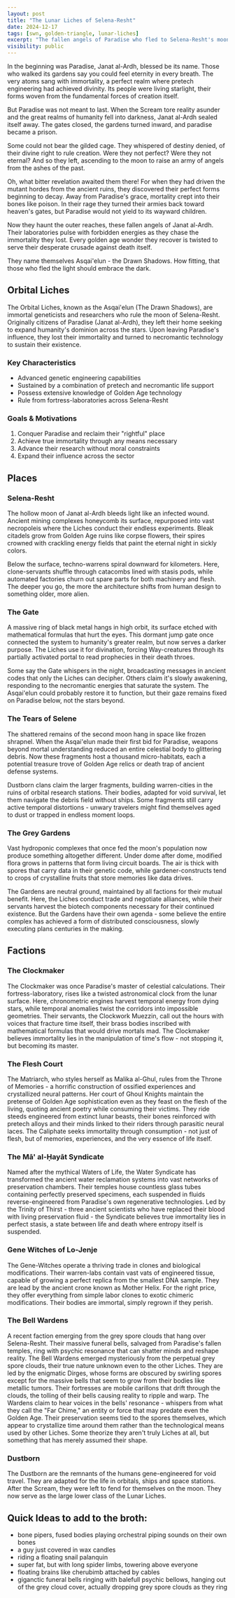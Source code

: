 ```yaml
---
layout: post
title: "The Lunar Liches of Selena-Resht"
date: 2024-12-17
tags: [swn, golden-triangle, lunar-liches]
excerpt: "The fallen angels of Paradise who fled to Selena-Resht's moon, becoming the undead Asqai'elun in their desperate pursuit of lost immortality."
visibility: public
---
```


In the beginning was Paradise, Janat al-Ardh, blessed be its name. Those who walked its gardens say you could feel eternity in every breath. The very atoms sang with immortality, a perfect realm where pretech engineering had achieved divinity. Its people were living starlight, their forms woven from the fundamental forces of creation itself.

But Paradise was not meant to last. When the Scream tore reality asunder and the great realms of humanity fell into darkness, Janat al-Ardh sealed itself away. The gates closed, the gardens turned inward, and paradise became a prison.

Some could not bear the gilded cage. They whispered of destiny denied, of their divine right to rule creation. Were they not perfect? Were they not eternal? And so they left, ascending to the moon to raise an army of angels from the ashes of the past.

Oh, what bitter revelation awaited them there! For when they had driven the mutant hordes from the ancient ruins, they discovered their perfect forms beginning to decay. Away from Paradise's grace, mortality crept into their bones like poison. In their rage they turned their armies back toward heaven's gates, but Paradise would not yield to its wayward children.

Now they haunt the outer reaches, these fallen angels of Janat al-Ardh. Their laboratories pulse with forbidden energies as they chase the immortality they lost. Every golden age wonder they recover is twisted to serve their desperate crusade against death itself.

They name themselves Asqai'elun - the Drawn Shadows. How fitting, that those who fled the light should embrace the dark.

## Orbital Liches

The Orbital Liches, known as the Asqai'elun (The Drawn Shadows), are immortal geneticists and researchers who rule the moon of Selena-Resht. Originally citizens of Paradise (Janat al-Ardh), they left their home seeking to expand humanity's dominion across the stars. Upon leaving Paradise's influence, they lost their immortality and turned to necromantic technology to sustain their existence.

### Key Characteristics
- Advanced genetic engineering capabilities
- Sustained by a combination of pretech and necromantic life support
- Possess extensive knowledge of Golden Age technology
- Rule from fortress-laboratories across Selena-Resht

### Goals & Motivations
1. Conquer Paradise and reclaim their "rightful" place
2. Achieve true immortality through any means necessary 
3. Advance their research without moral constraints
4. Expand their influence across the sector

## Places

### Selena-Resht
The hollow moon of Janat al-Ardh bleeds light like an infected wound. Ancient mining complexes honeycomb its surface, repurposed into vast necropoleis where the Liches conduct their endless experiments. Bleak citadels grow from Golden Age ruins like corpse flowers, their spires crowned with crackling energy fields that paint the eternal night in sickly colors.

Below the surface, techno-warrens spiral downward for kilometers. Here, clone-servants shuffle through catacombs lined with stasis pods, while automated factories churn out spare parts for both machinery and flesh. The deeper you go, the more the architecture shifts from human design to something older, more alien.

### The Gate
A massive ring of black metal hangs in high orbit, its surface etched with mathematical formulas that hurt the eyes. This dormant jump gate once connected the system to humanity's greater realm, but now serves a darker purpose. The Liches use it for divination, forcing Way-creatures through its partially activated portal to read prophecies in their death throes.

Some say the Gate whispers in the night, broadcasting messages in ancient codes that only the Liches can decipher. Others claim it's slowly awakening, responding to the necromantic energies that saturate the system. The Asqai'elun could probably restore it to function, but their gaze remains fixed on Paradise below, not the stars beyond.

### The Tears of Selene
The shattered remains of the second moon hang in space like frozen shrapnel. When the Asqai'elun made their first bid for Paradise, weapons beyond mortal understanding reduced an entire celestial body to glittering debris. Now these fragments host a thousand micro-habitats, each a potential treasure trove of Golden Age relics or death trap of ancient defense systems.

Dustborn clans claim the larger fragments, building warren-cities in the ruins of orbital research stations. Their bodies, adapted for void survival, let them navigate the debris field without ships. Some fragments still carry active temporal distortions - unwary travelers might find themselves aged to dust or trapped in endless moment loops.

### The Grey Gardens
Vast hydroponic complexes that once fed the moon's population now produce something altogether different. Under dome after dome, modified flora grows in patterns that form living circuit boards. The air is thick with spores that carry data in their genetic code, while gardener-constructs tend to crops of crystalline fruits that store memories like data drives.

The Gardens are neutral ground, maintained by all factions for their mutual benefit. Here, the Liches conduct trade and negotiate alliances, while their servants harvest the biotech components necessary for their continued existence. But the Gardens have their own agenda - some believe the entire complex has achieved a form of distributed consciousness, slowly executing plans centuries in the making.

## Factions

### The Clockmaker
The Clockmaker was once Paradise's master of celestial calculations. Their fortress-laboratory, rises like a twisted astronomical clock from the lunar surface. Here, chronometric engines harvest temporal energy from dying stars, while temporal anomalies twist the corridors into impossible geometries. Their servants, the Clockwork Muezzin, call out the hours with voices that fracture time itself, their brass bodies inscribed with mathematical formulas that would drive mortals mad. The Clockmaker believes immortality lies in the manipulation of time's flow - not stopping it, but becoming its master.

### The Flesh Court
The Matriarch, who styles herself as Malika al-Ghul, rules from the Throne of Memories - a horrific construction of ossified experiences and crystallized neural patterns. Her court of Ghoul Knights maintain the pretense of Golden Age sophistication even as they feast on the flesh of the living, quoting ancient poetry while consuming their victims. They ride steeds engineered from extinct lunar beasts, their bones reinforced with pretech alloys and their minds linked to their riders through parasitic neural laces. The Caliphate seeks immortality through consumption - not just of flesh, but of memories, experiences, and the very essence of life itself.

### The Mā' al-Ḥayāt Syndicate
Named after the mythical Waters of Life, the Water Syndicate has transformed the ancient water reclamation systems into vast networks of preservation chambers. Their temples house countless glass tubes containing perfectly preserved specimens, each suspended in fluids reverse-engineered from Paradise's own regenerative technologies. Led by the Trinity of Thirst - three ancient scientists who have replaced their blood with living preservation fluid - the Syndicate believes true immortality lies in perfect stasis, a state between life and death where entropy itself is suspended.

### Gene Witches of Lo-Jenje
The Gene-Witches operate a thriving trade in clones and biological modifications. Their warren-labs contain vast vats of engineered tissue, capable of growing a perfect replica from the smallest DNA sample. They are lead by the ancient crone known as Mother Helix. For the right price, they offer everything from simple labor clones to exotic chimeric modifications. Their bodies are immortal, simply regrown if they perish.

### The Bell Wardens
A recent faction emerging from the grey spore clouds that hang over Selena-Resht. Their massive funeral bells, salvaged from Paradise's fallen temples, ring with psychic resonance that can shatter minds and reshape reality. The Bell Wardens emerged mysteriously from the perpetual grey spore clouds, their true nature unknown even to the other Liches. They are led by the enigmatic Dirges, whose forms are obscured by swirling spores except for the massive bells that seem to grow from their bodies like metallic tumors. Their fortresses are mobile carillons that drift through the clouds, the tolling of their bells causing reality to ripple and warp.
The Wardens claim to hear voices in the bells' resonance - whispers from what they call the "Far Chime," an entity or force that may predate even the Golden Age. Their preservation seems tied to the spores themselves, which appear to crystallize time around them rather than the technological means used by other Liches. Some theorize they aren't truly Liches at all, but something that has merely assumed their shape.

### Dustborn
The Dustborn are the remnants of the humans gene-engineered for void travel. They are adapted for the life in orbitals, ships and space stations. After the Scream, they were left to fend for themselves on the moon. They now serve as the large lower class of the Lunar Liches.

## Quick Ideas to add to the broth:
- bone pipers, fused bodies playing orchestral piping sounds on their own bones
- a guy just covered in wax candles
- riding a floating snail palanquin
- super fat, but with long spider limbs, towering above everyone
- floating brains like cherubimb attached by cables
- giganctic funeral bells ringing with balefull psychic bellows, hanging out of the grey cloud cover, actually dropping grey spore clouds as they ring
